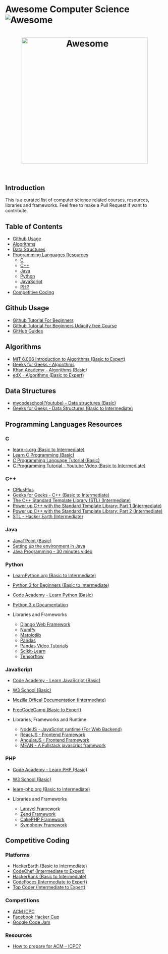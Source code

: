 # Awesome Computer Science ![Awesome](https://cdn.rawgit.com/sindresorhus/awesome/d7305f38d29fed78fa85652e3a63e154dd8e8829/media/badge.svg)

<h1 align="center">
	<img width="400" src="https://cdn.rawgit.com/sindresorhus/awesome/master/media/logo.svg" alt="Awesome">
	<br>
	<br>
</h1>

## Introduction

This is a curated list of computer science related courses, resources, libraries and frameworks.
Feel free to make a Pull Request if want to contribute.

## Table of Contents

- [Github Usage](#github-usage)
- [Algorithms](#algorithms)
- [Data Structures](#data-structures)
- [Programming Languages Resources](#programming-languages-resources)
	- [C](#c)
	- [C++](#c++)
	- [Java](#java)
	- [Python](#python)
	- [JavaScript](#javascript)
	- [PHP](#php)
- [Competitive Coding](#competitive-coding)

## Github Usage

- [Github Tutorial For Beginners](https://www.youtube.com/watch?v=0fKg7e37bQE)
- [Github Tutorial For Beginners Udacity free Course](https://in.udacity.com/course/how-to-use-git-and-github--ud775)
- [GitHub Guides](https://guides.github.com/)


## Algorithms

- [MIT 6.006 Introduction to Algorithms (Basic to Expert)](https://www.youtube.com/playlist?list=PLUl4u3cNGP61Oq3tWYp6V_F-5jb5L2iHb)
- [Geeks for Geeks - Algorithms](http://www.geeksforgeeks.org/fundamentals-of-algorithms/)
- [Khan Academy - Algorithms (Basic)](https://www.khanacademy.org/computing/computer-science/algorithms)
- [edX - Algorithms (Basic to Expert)](https://www.edx.org/course/algorithms-iitbombayx-cs213-3x-0)

## Data Structures

- [mycodeschool(Youtube) - Data structures (Basic)](https://www.youtube.com/playlist?list=PL2_aWCzGMAwI3W_JlcBbtYTwiQSsOTa6P)
- [Geeks for Geeks - Data Structures (Basic to Intermediate)](http://www.geeksforgeeks.org/data-structures/)

## Programming Languages Resources

### C

- [learn-c.org (Basic to Intermediate)](http://www.learn-c.org/)
- [Learn C Programming (Basic)](https://www.programiz.com/c-programming)
- [C Programming Language Tutorial (Basic)](https://www.javatpoint.com/c-programming-language-tutorial)
- [C Programming Tutorial - Youtube Video (Basic to Intermediate)](https://www.youtube.com/watch?v=-CpG3oATGIs)
### C++

- [CPlusPlus](http://www.cplusplus.com/)
- [Geeks for Geeks - C++ (Basic to Intermediate)](http://www.geeksforgeeks.org/c-plus-plus/)
- [The C++ Standard Template Library (STL) (Intermediate)](http://www.geeksforgeeks.org/the-c-standard-template-library-stl/)
- [Power up C++ with the Standard Template Library: Part 1 (Intermediate)](https://www.topcoder.com/community/data-science/data-science-tutorials/power-up-c-with-the-standard-template-library-part-1/)
- [Power up C++ with the Standard Template Library: Part 2 (Intermediate)](https://www.topcoder.com/community/data-science/data-science-tutorials/power-up-c-with-the-standard-template-library-part-2/)
- [STL - Hacker Earth (Intermediate)](https://www.hackerearth.com/practice/notes/standard-template-library/)

### Java

- [JavaTPoint (Basic)](https://www.javatpoint.com/java-tutorial)
- [Setting up the environment in Java](http://www.geeksforgeeks.org/setting-environment-java/)
- [Java Programming - 30 minutes video](https://www.youtube.com/watch?v=WPvGqX-TXP0)

### Python

- [LearnPython.org (Basic to Intermediate)](https://www.learnpython.org/)
- [Python 3 for Beginners (Basic to Intermediate)](https://www.youtube.com/watch?v=oVp1vrfL_w4&list=PLQVvvaa0QuDe8XSftW-RAxdo6OmaeL85M)
- [Code Academy - Learn Python (Basic)](https://www.codecademy.com/learn/learn-python)
- [Python 3.x Documentation](https://docs.python.org/3/)

- Libraries and Frameworks
	- [Django Web Framework](https://www.djangoproject.com/)
	- [NumPy](http://www.numpy.org/)
	- [Matplotlib](https://matplotlib.org/)
	- [Pandas](https://pandas.pydata.org/pandas-docs/stable/)
	- [Pandas Video Tutorials](https://www.youtube.com/watch?v=Iqjy9UqKKuo&list=PLQVvvaa0QuDc-3szzjeP6N6b0aDrrKyL-)
	- [Scikit-Learn](http://scikit-learn.org/)
	- [Tensorflow](https://www.tensorflow.org/)
	

### JavaScript

- [Code Academy - Learn JavaScript (Basic)](https://www.codecademy.com/learn/learn-javascript)
- [W3 School (Basic)](https://www.w3schools.com/js/)
- [Mozilla Offical Documentation (Intermediate)](https://developer.mozilla.org/en-US/docs/Learn/JavaScript)
- [FreeCodeCamp (Basic to Expert)](https://www.freecodecamp.org/)

- Libraries, Frameworks and Runtime
	- [NodeJS - JavaScript runtime (For Web Backend)](https://nodejs.org/en/)
	- [ReactJS - Frontend Framework](https://reactjs.org/)
	- [AngularJS - Frontend Framework](https://angularjs.org/)
	- [MEAN - A Fullstack javascript framework](http://mean.io/)

### PHP

- [Code Academy - Learn PHP (Basic)](https://www.codecademy.com/en/tracks/php)
- [W3 School (Basic)](https://www.w3schools.com/php/)
- [learn-php.org (Basic to Intermediate)](http://www.learn-php.org/)

- Libraries and Frameworks
	- [Laravel Framework](https://laravel.com/)
	- [Zend Framework](https://framework.zend.com/)
	- [CakePHP Framework](https://cakephp.org/)
	- [Symphony Framework](https://symfony.com/)

## Competitive Coding

### Platforms
- [HackerEarth (Basic to Intermediate)](https://www.hackerearth.com/)
- [CodeChef (Intermediate to Expert)](https://www.codechef.com/)
- [HackerRank (Basic to Intermediate)](https://www.hackerrank.com/)
- [CodeFoces (Intermediate to Expert)](http://codeforces.com/)
- [Top Coder (Intermediate to Expert)](https://www.topcoder.com/)

### Competitions
- [ACM ICPC](https://icpc.baylor.edu/)
- [Facebook Hacker Cup](https://www.facebook.com/hackercup/)
- [Google Code Jam](https://code.google.com/codejam/)

### Resources
- [How to prepare for ACM – ICPC?](http://www.geeksforgeeks.org/how-to-prepare-for-acm-icpc/)

